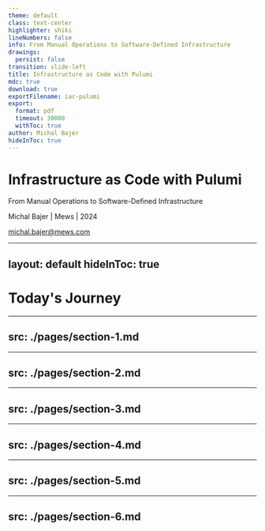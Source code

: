 ```yaml
---
theme: default
class: text-center
highlighter: shiki
lineNumbers: false
info: From Manual Operations to Software-Defined Infrastructure
drawings:
  persist: false
transition: slide-left
title: Infrastructure as Code with Pulumi
mdc: true
download: true
exportFilename: iac-pulumi
export:
  format: pdf
  timeout: 30000
  withToc: true
author: Michal Bajer
hideInToc: true
---
```


# Infrastructure as Code with Pulumi
From Manual Operations to Software-Defined Infrastructure

Michal Bajer | Mews | 2024

michal.bajer@mews.com

<!--
# Presenter Notes
- Personal intro
- Brief background for Mews
- Mention some context about Mews and experience with infrastructure automation
- Set expectation: demo of Pulumi later
-->

---
layout: default
hideInToc: true
---

# Today's Journey

<Toc minDepth="1" maxDepth="1"></Toc>

<!--
# Presenter Notes
- Briefly introduce each section
-->

---
src: ./pages/section-1.md
---
---
src: ./pages/section-2.md
---
---
src: ./pages/section-3.md
---
---
src: ./pages/section-4.md
---
---
src: ./pages/section-5.md
---
---
src: ./pages/section-6.md
---

